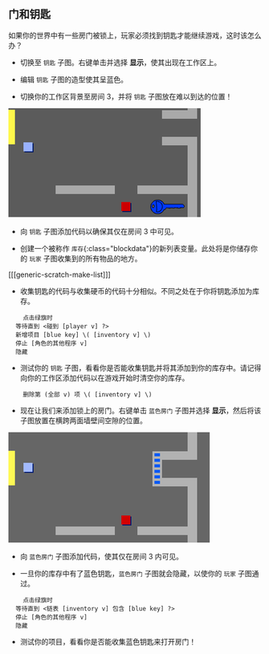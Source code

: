 ## 门和钥匙

如果你的世界中有一些房门被锁上，玩家必须找到钥匙才能继续游戏，这时该怎么办？

+ 切换至 `钥匙` 子图。右键单击并选择 **显示**，使其出现在工作区上。

+ 编辑 `钥匙` 子图的造型使其呈蓝色。

+  切换你的工作区背景至房间 3，并将 `钥匙` 子图放在难以到达的位置！

 ![screenshot](images/world-key.png)

+ 向 `钥匙` 子图添加代码以确保其仅在房间 3 中可见。

+ 创建一个被称作 `库存`{:class="blockdata"}的新列表变量。此处将是你储存你的 `玩家` 子图收集到的所有物品的地方。

[[[generic-scratch-make-list]]]

+ 收集钥匙的代码与收集硬币的代码十分相似。不同之处在于你将钥匙添加为库存。

```blocks
	点击绿旗时
  等待直到 <碰到 [player v] ?>
  新增项目 [blue key] \( [inventory v] \)
  停止 [角色的其他程序 v]
  隐藏
```

+ 测试你的 `钥匙` 子图，看看你是否能收集钥匙并将其添加到你的库存中。请记得向你的工作区添加代码以在游戏开始时清空你的库存。

```blocks
	删除第 (全部 v) 项 \( [inventory v] \)
```

+ 现在让我们来添加锁上的房门。右键单击 `蓝色房门` 子图并选择 **显示**，然后将该子图放置在横跨两面墙壁间空隙的位置。

![screenshot](images/world-door.png)

+ 向 `蓝色房门` 子图添加代码，使其仅在房间 3 内可见。

+ 一旦你的库存中有了蓝色钥匙，`蓝色房门` 子图就会隐藏，以使你的 `玩家` 子图通过。

```blocks
	点击绿旗时
  等待直到 <链表 [inventory v] 包含 [blue key] ?>
  停止 [角色的其他程序 v]
  隐藏
```

+ 测试你的项目，看看你是否能收集蓝色钥匙来打开房门！
